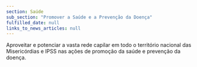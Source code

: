 ```yaml
---
section: Saúde
sub_section: "Promover a Saúde e a Prevenção da Doença"
fulfilled_date: null
links_to_news_articles: null
---
```


Aproveitar e potenciar a vasta rede capilar em todo o território nacional das Misericórdias e IPSS nas ações de promoção da saúde e prevenção da doença.
